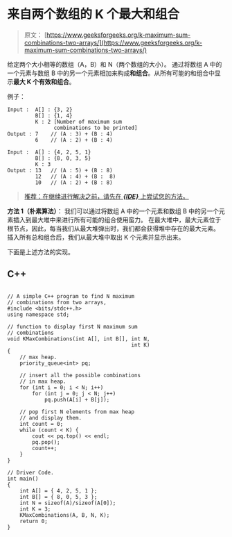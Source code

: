 # 来自两个数组的 K 个最大和组合

> 原文： [https://www.geeksforgeeks.org/k-maximum-sum-combinations-two-arrays/](https://www.geeksforgeeks.org/k-maximum-sum-combinations-two-arrays/)

给定两个大小相等的数组（A，B）和 N（两个数组的大小）。
通过将数组 A 中的一个元素与数组 B 中的另一个元素相加来构成**和组合**。从所有可能的和组合中显示**最大 K 个有效和组合**。

例子：

```
Input :  A[] : {3, 2} 
         B[] : {1, 4}
         K : 2 [Number of maximum sum
               combinations to be printed]
Output : 7    // (A : 3) + (B : 4)
         6    // (A : 2) + (B : 4)

Input :  A[] : {4, 2, 5, 1}
         B[] : {8, 0, 3, 5}
         K : 3
Output : 13   // (A : 5) + (B : 8)
         12   // (A : 4) + (B :  8)
         10   // (A : 2) + (B : 8)  

```

> [推荐：在继续进行解决之前，请先在 ***{IDE}*** 上尝试您的方法。](https://ide.geeksforgeeks.org/)

**方法 1（朴素算法）**：
我们可以通过将数组 A 中的一个元素和数组 B 中的另一个元素插入到最大堆中来进行所有可能的组合使用蛮力。 在最大堆中，最大元素位于根节点，因此，每当我们从最大堆弹出时，我们都会获得堆中存在的最大元素。 插入所有总和组合后，我们从最大堆中取出 K 个元素并显示出来。

下面是上述方法的实现。

## C++ 

```

// A simple C++ program to find N maximum 
// combinations from two arrays, 
#include <bits/stdc++.h> 
using namespace std; 

// function to display first N maximum sum 
// combinations 
void KMaxCombinations(int A[], int B[], int N, 
                                        int K) 
{ 
    // max heap. 
    priority_queue<int> pq; 

    // insert all the possible combinations  
    // in max heap. 
    for (int i = 0; i < N; i++) 
        for (int j = 0; j < N; j++) 
            pq.push(A[i] + B[j]); 

    // pop first N elements from max heap 
    // and display them. 
    int count = 0; 
    while (count < K) { 
        cout << pq.top() << endl; 
        pq.pop(); 
        count++; 
    } 
} 

// Driver Code. 
int main() 
{ 
    int A[] = { 4, 2, 5, 1 }; 
    int B[] = { 8, 0, 5, 3 }; 
    int N = sizeof(A)/sizeof(A[0]); 
    int K = 3; 
    KMaxCombinations(A, B, N, K); 
    return 0; 
} 

```